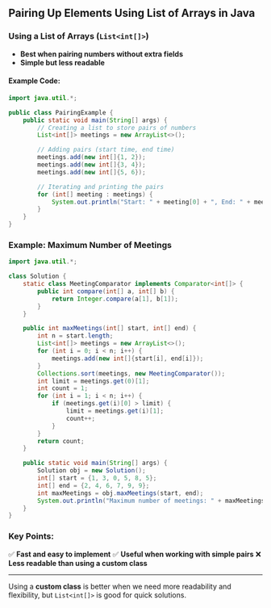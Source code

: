 ## **Pairing Up Elements Using List of Arrays in Java**

### **Using a List of Arrays (`List<int[]>`)**
- **Best when pairing numbers without extra fields**
- **Simple but less readable**

#### **Example Code:**
```java
import java.util.*;

public class PairingExample {
    public static void main(String[] args) {
        // Creating a list to store pairs of numbers
        List<int[]> meetings = new ArrayList<>();

        // Adding pairs (start time, end time)
        meetings.add(new int[]{1, 2});
        meetings.add(new int[]{3, 4});
        meetings.add(new int[]{5, 6});

        // Iterating and printing the pairs
        for (int[] meeting : meetings) {
            System.out.println("Start: " + meeting[0] + ", End: " + meeting[1]);
        }
    }
}
```

### **Example: Maximum Number of Meetings**
```java
import java.util.*;

class Solution {
    static class MeetingComparator implements Comparator<int[]> {
        public int compare(int[] a, int[] b) {
            return Integer.compare(a[1], b[1]);
        }
    }

    public int maxMeetings(int[] start, int[] end) {
        int n = start.length;
        List<int[]> meetings = new ArrayList<>();
        for (int i = 0; i < n; i++) {
            meetings.add(new int[]{start[i], end[i]});
        }
        Collections.sort(meetings, new MeetingComparator());
        int limit = meetings.get(0)[1];
        int count = 1;
        for (int i = 1; i < n; i++) {
            if (meetings.get(i)[0] > limit) {
                limit = meetings.get(i)[1];
                count++;
            }
        }
        return count;
    }

    public static void main(String[] args) {
        Solution obj = new Solution();
        int[] start = {1, 3, 0, 5, 8, 5};
        int[] end = {2, 4, 6, 7, 9, 9};
        int maxMeetings = obj.maxMeetings(start, end);
        System.out.println("Maximum number of meetings: " + maxMeetings);
    }
}
```

### **Key Points:**
✅ **Fast and easy to implement**
✅ **Useful when working with simple pairs**
❌ **Less readable than using a custom class**

---
Using a **custom class** is better when we need more readability and flexibility, but `List<int[]>` is good for quick solutions.
